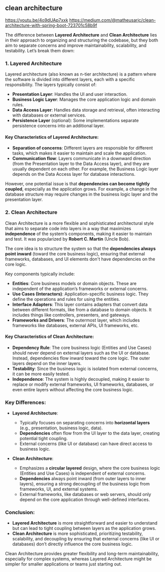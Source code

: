 ## clean architecture
https://youtu.be/4o9dUAp7xxk
https://medium.com/@matheusarjc/clean-architecture-with-spring-boot-723701c58b9f

The difference between **Layered Architecture** and **Clean Architecture** lies in their approach to organizing and structuring the codebase, but they both aim to separate concerns and improve maintainability, scalability, and testability. Let’s break them down:

### 1. **Layered Architecture**
Layered architecture (also known as n-tier architecture) is a pattern where the software is divided into different layers, each with a specific responsibility. The layers typically consist of:

- **Presentation Layer**: Handles the UI and user interaction.
- **Business Logic Layer**: Manages the core application logic and domain rules.
- **Data Access Layer**: Handles data storage and retrieval, often interacting with databases or external services.
- **Persistence Layer** (optional): Some implementations separate persistence concerns into an additional layer.

#### Key Characteristics of Layered Architecture:
- **Separation of concerns**: Different layers are responsible for different tasks, which makes it easier to maintain and scale the application.
- **Communication flow**: Layers communicate in a downward direction (from the Presentation layer to the Data Access layer), and they are usually dependent on each other. For example, the Business Logic layer depends on the Data Access layer for database interactions.

However, one potential issue is that **dependencies can become tightly coupled**, especially as the application grows. For example, a change in the database structure may require changes in the business logic layer and the presentation layer.

### 2. **Clean Architecture**
Clean Architecture is a more flexible and sophisticated architectural style that aims to separate code into layers in a way that maximizes **independence** of the system’s components, making it easier to maintain and test. It was popularized by **Robert C. Martin** (Uncle Bob).

The core idea is to structure the system so that the **dependencies always point inward** (toward the core business logic), ensuring that external frameworks, databases, and UI elements don't have dependencies on the core logic.

Key components typically include:

- **Entities**: Core business models or domain objects. These are independent of the application’s frameworks or external concerns.
- **Use Cases (Interactors)**: Application-specific business logic. They define the operations and rules for using the entities.
- **Interface Adapters**: This layer contains adapters that convert data between different formats, like from a database to domain objects. It includes things like controllers, presenters, and gateways.
- **Frameworks and Drivers**: The outermost layer, which includes frameworks like databases, external APIs, UI frameworks, etc.

#### Key Characteristics of Clean Architecture:
- **Dependency Rule**: The core business logic (Entities and Use Cases) should never depend on external layers such as the UI or database. Instead, dependencies flow inward toward the core logic. The outer layers depend on the inner layers.
- **Testability**: Since the business logic is isolated from external concerns, it can be more easily tested.
- **Independence**: The system is highly decoupled, making it easier to replace or modify external frameworks, UI frameworks, databases, or even entire layers without affecting the core business logic.

### Key Differences:
- **Layered Architecture**:
  - Typically focuses on separating concerns into **horizontal layers** (e.g., presentation, business logic, data).
  - **Dependencies** often flow from the UI layer to the data layer, creating potential tight coupling.
  - External concerns (like UI or database) can have direct access to business logic.

- **Clean Architecture**:
  - Emphasizes a **circular layered** design, where the core business logic (Entities and Use Cases) is independent of external concerns.
  - **Dependencies** always point inward (from outer layers to inner layers), ensuring a strong decoupling of the business logic from frameworks, UI, and external systems.
  - External frameworks, like databases or web servers, should only depend on the core application through well-defined interfaces.

### Conclusion:
- **Layered Architecture** is more straightforward and easier to understand but can lead to tight coupling between layers as the application grows.
- **Clean Architecture** is more sophisticated, prioritizing testability, scalability, and decoupling by ensuring that external concerns (like UI or databases) don’t directly influence the core business logic.

Clean Architecture provides greater flexibility and long-term maintainability, especially for complex systems, whereas Layered Architecture might be simpler for smaller applications or teams just starting out.
